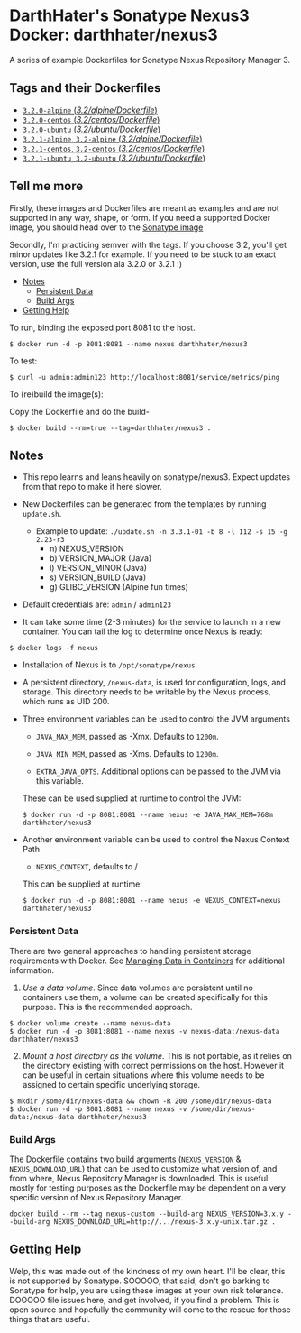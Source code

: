# DarthHater's Sonatype Nexus3 Docker: darthhater/nexus3

A series of example Dockerfiles for Sonatype Nexus Repository Manager 3.

## Tags and their Dockerfiles

- [`3.2.0-alpine` (*3.2/alpine/Dockerfile*)](https://github.com/DarthHater/docker-nexus3/blob/master/3.2/alpine/Dockerfile)
- [`3.2.0-centos` (*3.2/centos/Dockerfile*)](https://github.com/DarthHater/docker-nexus3/blob/master/3.2/centos/Dockerfile)
- [`3.2.0-ubuntu` (*3.2/ubuntu/Dockerfile*)](https://github.com/DarthHater/docker-nexus3/blob/master/3.2/ubuntu/Dockerfile)
- [`3.2.1-alpine`, `3.2-alpine` (*3.2/alpine/Dockerfile*)](https://github.com/DarthHater/docker-nexus3/blob/master/3.2.1/alpine/Dockerfile)
- [`3.2.1-centos`, `3.2-centos` (*3.2/centos/Dockerfile*)](https://github.com/DarthHater/docker-nexus3/blob/master/3.2.1/centos/Dockerfile)
- [`3.2.1-ubuntu`, `3.2-ubuntu` (*3.2/ubuntu/Dockerfile*)](https://github.com/DarthHater/docker-nexus3/blob/master/3.2.1/ubuntu/Dockerfile)

## Tell me more

Firstly, these images and Dockerfiles are meant as examples and are not supported in any way, shape, or form. If you need a supported Docker image, you should head over to the [Sonatype image](https://hub.docker.com/r/sonatype/nexus3/)

Secondly, I'm practicing semver with the tags. If you choose 3.2, you'll get minor updates like 3.2.1 for example. If you need to be stuck to an exact version, use the full version ala 3.2.0 or 3.2.1 :)

* [Notes](#notes)
  * [Persistent Data](#persistent-data)
  * [Build Args](#build-args)
* [Getting Help](#getting-help)

To run, binding the exposed port 8081 to the host.

```
$ docker run -d -p 8081:8081 --name nexus darthhater/nexus3
```

To test:

```
$ curl -u admin:admin123 http://localhost:8081/service/metrics/ping
```

To (re)build the image(s):

Copy the Dockerfile and do the build-

```
$ docker build --rm=true --tag=darthhater/nexus3 .
```

## Notes

* This repo learns and leans heavily on sonatype/nexus3. Expect updates from that repo to make it here slower.

* New Dockerfiles can be generated from the templates by running `update.sh`.
    - Example to update: `./update.sh -n 3.3.1-01 -b 8 -l 112 -s 15 -g 2.23-r3`
        - n) NEXUS_VERSION
        - b) VERSION_MAJOR (Java)
        - l) VERSION_MINOR (Java)
        - s) VERSION_BUILD (Java)
        - g) GLIBC_VERSION (Alpine fun times)

* Default credentials are: `admin` / `admin123`

* It can take some time (2-3 minutes) for the service to launch in a
new container.  You can tail the log to determine once Nexus is ready:

```
$ docker logs -f nexus
```

* Installation of Nexus is to `/opt/sonatype/nexus`.  

* A persistent directory, `/nexus-data`, is used for configuration,
logs, and storage. This directory needs to be writable by the Nexus
process, which runs as UID 200.

* Three environment variables can be used to control the JVM arguments

  * `JAVA_MAX_MEM`, passed as -Xmx.  Defaults to `1200m`.

  * `JAVA_MIN_MEM`, passed as -Xms.  Defaults to `1200m`.

  * `EXTRA_JAVA_OPTS`.  Additional options can be passed to the JVM via
  this variable.

  These can be used supplied at runtime to control the JVM:

  ```
  $ docker run -d -p 8081:8081 --name nexus -e JAVA_MAX_MEM=768m darthhater/nexus3
  ```

* Another environment variable can be used to control the Nexus Context Path

  * `NEXUS_CONTEXT`, defaults to /

  This can be supplied at runtime:

  ```
  $ docker run -d -p 8081:8081 --name nexus -e NEXUS_CONTEXT=nexus darthhater/nexus3
  ```

### Persistent Data

There are two general approaches to handling persistent storage requirements
with Docker. See [Managing Data in Containers](https://docs.docker.com/engine/tutorials/dockervolumes/)
for additional information.

  1. *Use a data volume*.  Since data volumes are persistent
  until no containers use them, a volume can be created specifically for
  this purpose.  This is the recommended approach.  

  ```
  $ docker volume create --name nexus-data
  $ docker run -d -p 8081:8081 --name nexus -v nexus-data:/nexus-data darthhater/nexus3
  ```

  2. *Mount a host directory as the volume*.  This is not portable, as it
  relies on the directory existing with correct permissions on the host.
  However it can be useful in certain situations where this volume needs
  to be assigned to certain specific underlying storage.  

  ```
  $ mkdir /some/dir/nexus-data && chown -R 200 /some/dir/nexus-data
  $ docker run -d -p 8081:8081 --name nexus -v /some/dir/nexus-data:/nexus-data darthhater/nexus3
  ```

### Build Args

The Dockerfile contains two build arguments (`NEXUS_VERSION` & `NEXUS_DOWNLOAD_URL`) that can be used to customize what
version of, and from where, Nexus Repository Manager is downloaded. This is useful mostly for testing purposes as the
Dockerfile may be dependent on a very specific version of Nexus Repository Manager.

```
docker build --rm --tag nexus-custom --build-arg NEXUS_VERSION=3.x.y --build-arg NEXUS_DOWNLOAD_URL=http://.../nexus-3.x.y-unix.tar.gz .
```

## Getting Help

Welp, this was made out of the kindness of my own heart. I'll be clear, this is not supported by Sonatype. SOOOOO, that said, don't go barking to Sonatype for help, you are using these images at your own risk tolerance. DOOOOO file issues here, and get involved, if you find a problem. This is open source and hopefully the community will come to the rescue for those things that are useful.